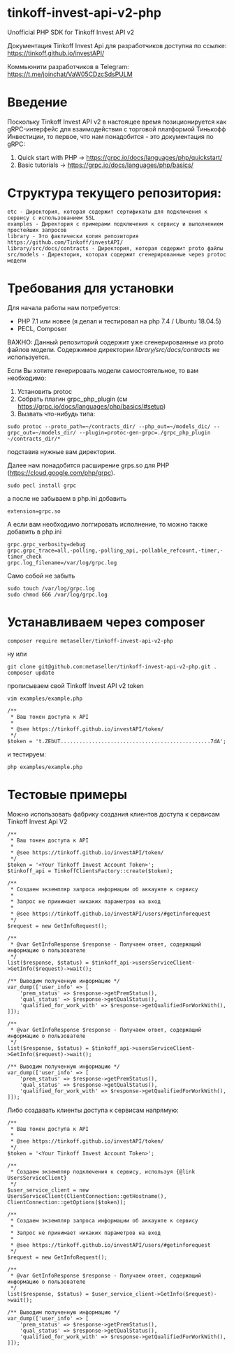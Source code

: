 # tinkoff-invest-api-v2-php
Unofficial PHP SDK for Tinkoff Invest API v2

Документация Tinkoff Invest Api для разработчиков доступна по ссылке: https://tinkoff.github.io/investAPI/

Коммьюнити разработчиков в Telegram: https://t.me/joinchat/VaW05CDzcSdsPULM 

# Введение

Поскольку Tinkoff Invest API v2 в настоящее время позиционируется как gRPC-интерфейс для взаимодействия с торговой платформой 
Тинькофф Инвестиции, то первое, что нам понадобится - это документация по gRPC:

1) Quick start with PHP -> https://grpc.io/docs/languages/php/quickstart/ 
2) Basic tutorials -> https://grpc.io/docs/languages/php/basics/

# Структура текущего репозитория: 

```
etc - Директория, которая содержит сертификаты для подключения к сервису с использованием SSL
examples - Директория с примерами подключения к сервису и выполнением простейших запросов
library - Это фактически копия репозитория https://github.com/Tinkoff/investAPI/
library/src/docs/contracts - Директория, которая содержит proto файлы
src/models - Директория, которая содержит сгенерированные через protoc модели
```

# Требования для установки

Для начала работы нам потребуется: 
 * PHP 7.1 или новее (я делал и тестировал на php 7.4 / Ubuntu 18.04.5)
 * PECL, Composer

ВАЖНО: Данный репозиторий содержит уже сгенерированные из proto файлов модели. 
Содержимое директории *library/src/docs/contracts* не используется.

Если Вы хотите генерировать модели самостоятельное, то вам необходимо: 
1) Установить protoc
2) Собрать плагин grpc_php_plugin (см https://grpc.io/docs/languages/php/basics/#setup)
3) Вызвать что-нибудь типа:
```
sudo protoc --proto_path=~/contracts_dir/ --php_out=~/models_dic/ --grpc_out=~/models_dir/ --plugin=protoc-gen-grpc=./grpc_php_plugin ~/contracts_dir/*
```
подставив нужные вам директории.

Далее нам понадобится расширение grps.so для PHP (https://cloud.google.com/php/grpc).
```
sudo pecl install grpc
```
а после не забываем в php.ini добавить 
```
extension=grpc.so
```

А если вам необходимо логгировать исполнение, то можно также добавить в php.ini
```
grpc.grpc_verbosity=debug
grpc.grpc_trace=all,-polling,-polling_api,-pollable_refcount,-timer,-timer_check
grpc.log_filename=/var/log/grpc.log
```

Само собой не забыть 
```
sudo touch /var/log/grpc.log
sudo chmod 666 /var/log/grpc.log
```

# Устанавливаем через composer

```
composer require metaseller/tinkoff-invest-api-v2-php 
```
ну или 
```
git clone git@github.com:metaseller/tinkoff-invest-api-v2-php.git .
composer update
```

прописываем свой Tinkoff Invest API v2 token
```
vim examples/example.php
```

```phpt
/**
 * Ваш токен доступа к API
 *
 * @see https://tinkoff.github.io/investAPI/token/
 */
$token = 't.ZEbUT................................................7dA';
```

и тестируем: 
```
php examples/example.php
```

# Тестовые примеры

Можно использовать фабрику создания клиентов доступа к сервисам Tinkoff Invest Api V2

```phpt
/**
 * Ваш токен доступа к API
 *
 * @see https://tinkoff.github.io/investAPI/token/
 */
$token = '<Your Tinkoff Invest Account Token>';
$tinkoff_api = TinkoffClientsFactory::create($token);

/**
 * Создаем экземпляр запроса информации об аккаунте к сервису
 *
 * Запрос не принимает никаких параметров на вход
 *
 * @see https://tinkoff.github.io/investAPI/users/#getinforequest
 */
$request = new GetInfoRequest();

/**
 * @var GetInfoResponse $response - Получаем ответ, содержащий информацию о пользователе
 */
list($response, $status) = $tinkoff_api->usersServiceClient->GetInfo($request)->wait();

/** Выводим полученную информацию */
var_dump(['user_info' => [
    'prem_status' => $response->getPremStatus(),
    'qual_status' => $response->getQualStatus(),
    'qualified_for_work_with' => $response->getQualifiedForWorkWith(),
]]);

/**
 * @var GetInfoResponse $response - Получаем ответ, содержащий информацию о пользователе
 */
list($response, $status) = $tinkoff_api->usersServiceClient->GetInfo($request)->wait();

/** Выводим полученную информацию */
var_dump(['user_info' => [
    'prem_status' => $response->getPremStatus(),
    'qual_status' => $response->getQualStatus(),
    'qualified_for_work_with' => $response->getQualifiedForWorkWith(),
]]);

```

Либо создавать клиенты доступа к сервисам напрямую: 

```phpt
/**
 * Ваш токен доступа к API
 *
 * @see https://tinkoff.github.io/investAPI/token/
 */
$token = '<Your Tinkoff Invest Account Token>';

/**
 * Создаем экземпляр подключения к сервису, используя {@link UsersServiceClient}
 */
$user_service_client = new UsersServiceClient(ClientConnection::getHostname(), ClientConnection::getOptions($token));

/**
 * Создаем экземпляр запроса информации об аккаунте к сервису
 *
 * Запрос не принимает никаких параметров на вход
 *
 * @see https://tinkoff.github.io/investAPI/users/#getinforequest
 */
$request = new GetInfoRequest();

/**
 * @var GetInfoResponse $response - Получаем ответ, содержащий информацию о пользователе
 */
list($response, $status) = $user_service_client->GetInfo($request)->wait();

/** Выводим полученную информацию */
var_dump(['user_info' => [
    'prem_status' => $response->getPremStatus(),
    'qual_status' => $response->getQualStatus(),
    'qualified_for_work_with' => $response->getQualifiedForWorkWith(),
]]);

```

